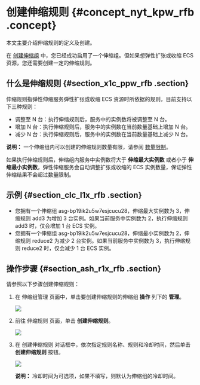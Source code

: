 # 创建伸缩规则 {#concept_nyt_kpw_rfb .concept}

本文主要介绍伸缩规则的定义及创建。

在 [创建伸缩组](intl.zh-CN/用户指南/使用自定义伸缩配置创建伸缩组.md#) 中，您已经成功启用了一个伸缩组。但如果想弹性扩张或收缩 ECS 资源，您还需要创建一定的伸缩规则。

## 什么是伸缩规则 {#section_x1c_ppw_rfb .section}

伸缩规则指弹性伸缩服务弹性扩张或收缩 ECS 资源时所依据的规则，目前支持以下三种规则：

-   调整至 N 台：执行伸缩规则后，服务中的实例数将被调整至 N 台。
-   增加 N 台：执行伸缩规则后，服务中的实例数在当前数量基础上增加 N 台。
-   减少 N 台：执行伸缩规则后，服务中的实例数在当前数量基础上减少 N 台。

**说明：** 一个伸缩组内可以创建的伸缩规则数量有限，请参阅 [数量限制](intl.zh-CN/用户指南/使用须知/数量限制.md#)。

如果执行伸缩规则后，伸缩组内服务中实例数将大于 **伸缩最大实例数** 或者小于 **伸缩最小实例数**，弹性伸缩服务会自动调整扩张或收缩的 ECS 实例数量，保证弹性伸缩结果不会超过数量限制。

## 示例 {#section_clc_l1x_rfb .section}

-   您拥有一个伸缩组 asg-bp19ik2u5w7esjcucu28，伸缩最大实例数为 3，伸缩规则 add3 为增加 3 台实例。如果当前服务中实例数为 2，执行伸缩规则 add3 时，仅会增加 1 台 ECS 实例。
-   您拥有一个伸缩组 asg-bp19ik2u5w7esjcucu28，伸缩最小实例数为 2，伸缩规则 reduce2 为减少 2 台实例。如果当前服务中实例数为 3，执行伸缩规则 reduce2 时，仅会减少 1 台 ECS 实例。

## 操作步骤 {#section_ash_r1x_rfb .section}

请参照以下步骤创建伸缩规则：

1.  在 伸缩组管理 页面中，单击要创建伸缩规则的伸缩组 **操作** 列下的 **管理**。

    ![](http://static-aliyun-doc.oss-cn-hangzhou.aliyuncs.com/assets/img/40578/155047595921665_zh-CN.png)

2.  前往 伸缩规则 页面，单击 **创建伸缩规则**。

    ![](http://static-aliyun-doc.oss-cn-hangzhou.aliyuncs.com/assets/img/40578/155047595921666_zh-CN.png)

3.  在 创建伸缩规则 对话框中，依次指定规则名称、规则和冷却时间，然后单击 **创建伸缩规则** 按钮。

    ![](http://static-aliyun-doc.oss-cn-hangzhou.aliyuncs.com/assets/img/40578/155047595921667_zh-CN.png)

    **说明：** 冷却时间为可选项，如果不填写，则默认为伸缩组的冷却时间。


